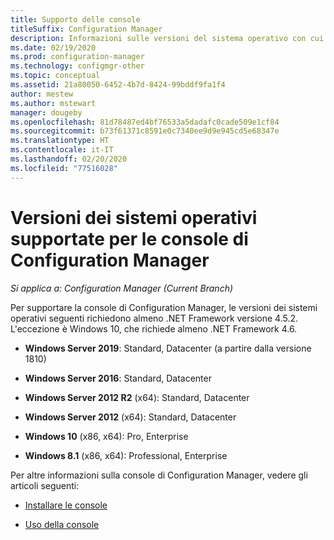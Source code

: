 ```yaml
---
title: Supporto delle console
titleSuffix: Configuration Manager
description: Informazioni sulle versioni del sistema operativo con cui è possibile installare la console di Configuration Manager.
ms.date: 02/19/2020
ms.prod: configuration-manager
ms.technology: configmgr-other
ms.topic: conceptual
ms.assetid: 21a80050-6452-4b7d-8424-99bddf9fa1f4
author: mestew
ms.author: mstewart
manager: dougeby
ms.openlocfilehash: 81d78487ed4bf76533a5dadafc0cade509e1cf84
ms.sourcegitcommit: b73f61371c8591e0c7340ee9d9e945cd5e68347e
ms.translationtype: HT
ms.contentlocale: it-IT
ms.lasthandoff: 02/20/2020
ms.locfileid: "77516028"
---
```

# <a name="supported-os-versions-for-configuration-manager-consoles"></a>Versioni dei sistemi operativi supportate per le console di Configuration Manager

*Si applica a: Configuration Manager (Current Branch)*

Per supportare la console di Configuration Manager, le versioni dei sistemi operativi seguenti richiedono almeno .NET Framework versione 4.5.2. L'eccezione è Windows 10, che richiede almeno .NET Framework 4.6.  

- **Windows Server 2019**: Standard, Datacenter (a partire dalla versione 1810)  

- **Windows Server 2016**: Standard, Datacenter  

- **Windows Server 2012 R2** (x64): Standard, Datacenter  

- **Windows Server 2012** (x64): Standard, Datacenter  

- **Windows 10** (x86, x64): Pro, Enterprise  

- **Windows 8.1** (x86, x64): Professional, Enterprise  

Per altre informazioni sulla console di Configuration Manager, vedere gli articoli seguenti:

- [Installare le console](/sccm/core/servers/deploy/install/install-consoles)  

- [Uso della console](/sccm/core/servers/manage/admin-console)  
